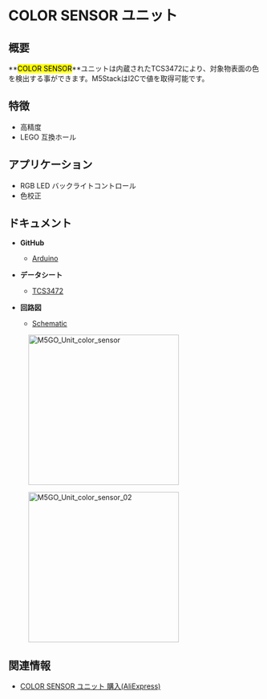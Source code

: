 # COLOR SENSOR ユニット

## 概要

**<mark>COLOR SENSOR</mark>**ユニットは内蔵されたTCS3472により、対象物表面の色を検出する事ができます。M5StackはI2Cで値を取得可能です。

## 特徴

- 高精度
- LEGO 互換ホール

## アプリケーション

- RGB LED バックライトコントロール
- 色校正

## ドキュメント

- **GitHub**
  - [Arduino](https://github.com/m5stack/M5Stack/tree/master/examples/Unit/Color)

- **データシート**
  - [TCS3472](https://pdf1.alldatasheet.com/datasheet-pdf/view/560511/AMSCO/TCS3472.html)

- **回路図**
  - [Schematic](https://github.com/m5stack/M5Stack)

<figure>
  <img src="assets/img/product_pics/units/M5GO_Unit_color_sensor.png" alt="M5GO_Unit_color_sensor" height="300px" width="300px">
</figure>
<figure>
  <img src="assets/img/product_pics/units/M5GO_Unit_color_sensor_02.jpg" alt="M5GO_Unit_color_sensor_02" height="300px" width="300px">
</figure>

## 関連情報

- [COLOR SENSOR ユニット 購入(AliExpress)](https://www.aliexpress.com/store/product/M5Stack-TCS34725-RGB-I2C/3226069_32946957647.html)